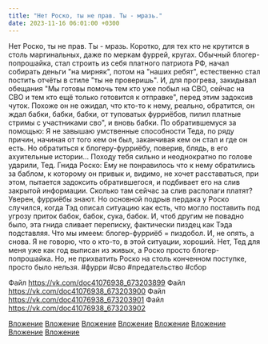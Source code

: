 ```yaml
---
title: "Нет Роско, ты не прав. Ты - мразь."
date: 2023-11-16 06:01:00 +0300
---
```


Нет Роско, ты не прав. Ты - мразь.
Коротко, для тех кто не крутится в столь маргинальных, даже по меркам фуррей, кругах.
Обычный блогер-попрошайка, стал строить из себя платного патриота РФ, начал собирать деньги "на мирняк", потом на "наших ребят", естественно стал постить отчёты в стиле "ты не проверишь". И, для прогрева, закидывал обещания "Мы готовы помочь тем кто уже побыл на СВО, сейчас на СВО и тем кто ещё только готовится к отправке", перед этим задоксив чуток.
Похоже он не ожидал, что кто-то к нему, реально, обратится, он ждал бабки, бабки, бабки, от туповатых фурриёбов, пилил платные стримы с участниками сво", и вновь бабки.
По обратившемуся за помощью:
Я не завышаю умственные способности Теда, по ряду причин, начиная от того кем он был, заканчивая кем он стал и где он есть. Но обратиться к блогеру-фурриёбу, поверив, блядь, в его ахуительные истории... Походу тебя сильно и неоднократно по голове ударили, Тед.
Гнида Роско:
Ему не понравилось что к нему обратились за баблом, к которому он привык и, видимо, не хочет расставаться, при этом, пытается задоксить обратившегося, и подбивает его на слив закрытой информации. Сколько там сейчас за слив располаги платят? Уверен, фурриёбы знают.
Но основной подрыв пердака у Роско случился, когда Тэд описал ситуацию как есть, что могло поставить под угрозу приток бабок, бабок, сука, бабок. И, чтоб другим не повадно было, эта гнида сливает переписку, фактически пиздец как Тэда подставляя.
Что мы имеем: блогер-фурриёб = пиздобол. И, не опять, а снова.
Я не говорю, что о кто-то, в этой ситуации, хороший. Нет, Тед для меня уже как год выписан из живых, а Роско просто блогер-попрошайка. Но, не прихватить Роско на столь конченном поступке, просто было нельзя.
#фурри #сво #предательство #сбор


Файл
https://vk.com/doc41076938_673203899
Файл
https://vk.com/doc41076938_673203900
Файл
https://vk.com/doc41076938_673203901
Файл
https://vk.com/doc41076938_673203902

[Вложение](/assets/vk_photos/3/z0CB2ynXzW8.jpg)
[Вложение](/assets/vk_photos/2/PvMXvDHWc5U.jpg)
[Вложение](/assets/vk_photos/2/HD7NYHsyyEU.jpg)
[Вложение](/assets/vk_photos/2/DsP6HROq0nk.jpg)
[Вложение](https://vk.com/doc41076938_673203899)
[Вложение](https://vk.com/doc41076938_673203900)
[Вложение](https://vk.com/doc41076938_673203901)
[Вложение](https://vk.com/doc41076938_673203902)
